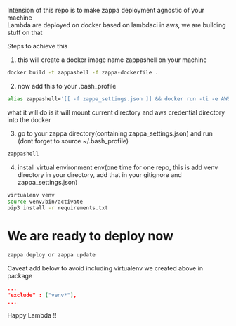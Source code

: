 Intension of this repo is to make zappa deployment agnostic of your machine  
Lambda are  deployed on docker based on lambdaci in aws, we are building stuff on that

Steps to achieve this

1) this will create a docker image name zappashell on your machine

```bash
docker build -t zappashell -f zappa-dockerfile .
```

2) now add this to your .bash_profile

```bash
alias zappashell='[[ -f zappa_settings.json ]] && docker run -ti -e AWS_PROFILE=dataorc -v $(pwd):/var/task -v ~/.aws/:/root/.aws  --rm zappashell bash'
```

what it will do is it will mount current directory and aws credential directory into the docker


3) go to your zappa directory(containing zappa_settings.json) and run (dont forget to source ~/.bash_profile)

```bash
zappashell
```

4) install virtual environment env(one time for one repo, this is add venv directory in your directory, add that in your gitignore and zappa_settings.json)
```bash
virtualenv venv
source venv/bin/activate
pip3 install -r requirements.txt
```

# We are ready to deploy now 

```bash
zappa deploy or zappa update
```

Caveat
add below to avoid including virtualenv we created above in package

```json
...
"exclude" : ["venv*"],
...
```

Happy Lambda !!

